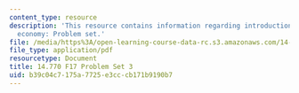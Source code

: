 ```yaml
---
content_type: resource
description: 'This resource contains information regarding introduction to political
  economy: Problem set.'
file: /media/https%3A/open-learning-course-data-rc.s3.amazonaws.com/14-770-introduction-to-political-economy-fall-2017/b39c04c7175a7725e3cccb171b9190b7_MIT14_770F17_pset3.pdf
file_type: application/pdf
resourcetype: Document
title: 14.770 F17 Problem Set 3
uid: b39c04c7-175a-7725-e3cc-cb171b9190b7
---
```

